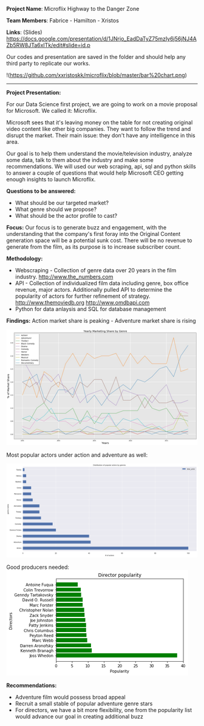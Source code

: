 **Project Name**: Microflix
		  Highway to the Danger Zone
	
**Team Members**: Fabrice - Hamilton - Xristos

**Links**: (Slides) https://docs.google.com/presentation/d/1JNrjo_EadDaTyZ75mzIy6j56jNJ4AZb5RW8JTa6xITk/edit#slide=id.p

Our codes and presentation are saved in the folder and should help any third party to replicate our works.

!(https://github.com/xxristoskk/microflix/blob/master/bar%20chart.png)

__________________________________________________________________________________________________________________________________

**Project Presentation:**

For our Data Science first project, we are going to work on a movie proposal for Microsoft. We called it: Microflix.

Microsoft sees that it's leaving money on the table for not creating original video content like other big companies. They want to follow the trend and disrupt the market. Their main issue: they don't have any intelligence in this area.

Our goal is to help them understand the movie/television industry, analyze some data, talk to them about the industry and make some recommendations. We will used our web scraping, api, sql and python skills to answer a couple of questions that would help Microsoft CEO getting enough insights to launch Microflix.

**Questions to be answered:**
- What should be our targeted market?
- What genre should we propose?
- What should be the actor profile to cast?

**Focus:**
Our focus is to generate buzz and engagement, with the understanding that the company's first foray into the Original Content generation space will be a potential sunk cost.  There will be no revenue to generate from the film, as its purpose is to increase subscriber count.  

**Methodology:**

- Webscraping - Collection of genre data over 20 years in the film industry. http://www.the_numbers.com
- API - Collection of individualized film data including genre, box office revenue, major actors.  Additionally pulled API  to determine the popularity of actors for further refinement of strategy.
http://www.themoviedb.org
http://www.omdbapi.com
- Python for data anlaysis and SQL for database management

**Findings:**
Action market share is peaking - Adventure market share is rising

![yearly_market](https://github.com/xxristoskk/microflix/blob/master/market.jpg)

Most popular actors under action and adventure as well:

![genre_popular](https://github.com/xxristoskk/microflix/blob/master/bar%20chart.png)

Good producers needed:
![Top_producer](https://github.com/xxristoskk/microflix/blob/master/directorpop1.png)

**Recommendations:**

- Adventure film would possess broad appeal
- Recruit a small stable of popular adventure genre stars
- For directors, we have a bit more flexibility, one from the popularity list would advance our goal in creating additional buzz





